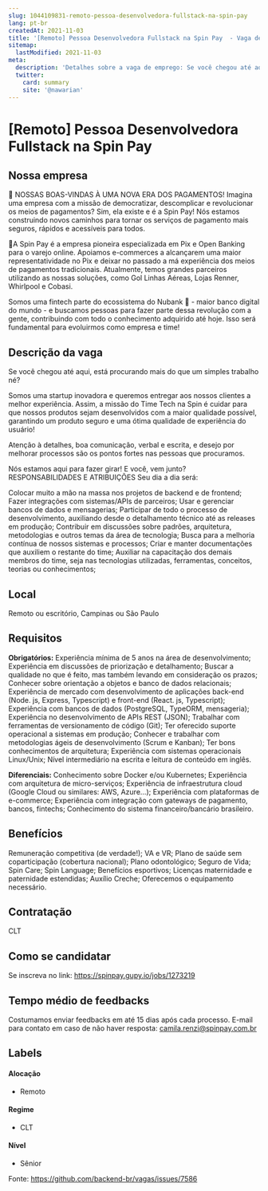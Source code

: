 ```yaml
---
slug: 1044109831-remoto-pessoa-desenvolvedora-fullstack-na-spin-pay
lang: pt-br
createdAt: 2021-11-03
title: '[Remoto] Pessoa Desenvolvedora Fullstack na Spin Pay  - Vaga de Emprego'
sitemap:
  lastModified: 2021-11-03
meta:
  description: 'Detalhes sobre a vaga de emprego: Se você chegou até aqui, está procurando mais do que um simples trabalho né?  Somos uma startup inovadora e queremos entregar aos nossos clientes a melhor experiência. Assim, a missão do Time Tech na Spin é cuidar para que nossos produtos sejam desenvolvidos com a maior qualidade possível, garantindo um produto seguro e uma ótima qualidade de experiência do usuário!  Atenção à detalhes, boa comunicação, verbal e escrita, e desejo por melhorar processos são os pontos fortes nas pessoas que procuramos.  Nós estamos aqui para fazer girar! E você, vem junto? RESPONSABILIDADES E ATRIBUIÇÕES Seu dia a dia será:  Colocar muito a mão na massa nos projetos de backend e de frontend; Fazer integrações com sistemas/APIs de parceiros; Usar e gerenciar bancos de dados e mensagerias; Participar de todo o processo de desenvolvimento, auxiliando desde o detalhamento técnico até as releases em produção; Contribuir em discussões sobre padrões, arquitetura, metodologias e outros temas da área de tecnologia; Busca para a melhoria contínua de nossos sistemas e processos; Criar e manter documentações que auxiliem o restante do time; Auxiliar na capacitação dos demais membros do time, seja nas tecnologias utilizadas, ferramentas, conceitos, teorias ou conhecimentos;'
  twitter:
    card: summary
    site: '@nawarian'
---
```


# [Remoto] Pessoa Desenvolvedora Fullstack na Spin Pay 

## Nossa empresa

👋 NOSSAS BOAS-VINDAS À UMA NOVA ERA DOS PAGAMENTOS!
Imagina uma empresa com a missão de democratizar, descomplicar e revolucionar os meios de pagamentos? Sim, ela existe e é a Spin Pay! Nós estamos construindo novos caminhos para tornar os serviços de pagamento mais seguros, rápidos e acessíveis para todos. 



🥇A Spin Pay é a empresa pioneira especializada em Pix e Open Banking para o varejo online. Apoiamos e-commerces a alcançarem uma maior representatividade no Pix e deixar no passado a má experiência dos meios de pagamentos tradicionais. Atualmente, temos grandes parceiros utilizando as nossas soluções, como Gol Linhas Aéreas, Lojas Renner, Whirlpool e Cobasi.



Somos uma fintech parte do ecossistema do Nubank 💙 - maior banco digital do mundo - e buscamos pessoas para fazer parte dessa revolução com a gente, contribuindo com todo o conhecimento adquirido até hoje. Isso será fundamental para evoluirmos como empresa e time! 

## Descrição da vaga

Se você chegou até aqui, está procurando mais do que um simples trabalho né?



Somos uma startup inovadora e queremos entregar aos nossos clientes a melhor experiência. Assim, a missão do Time Tech na Spin é cuidar para que nossos produtos sejam desenvolvidos com a maior qualidade possível, garantindo um produto seguro e uma ótima qualidade de experiência do usuário!



Atenção à detalhes, boa comunicação, verbal e escrita, e desejo por melhorar processos são os pontos fortes nas pessoas que procuramos.



Nós estamos aqui para fazer girar! E você, vem junto?
RESPONSABILIDADES E ATRIBUIÇÕES
Seu dia a dia será:



Colocar muito a mão na massa nos projetos de backend e de frontend;
Fazer integrações com sistemas/APIs de parceiros;
Usar e gerenciar bancos de dados e mensagerias; 
Participar de todo o processo de desenvolvimento, auxiliando desde o detalhamento técnico até as releases em produção;
Contribuir em discussões sobre padrões, arquitetura, metodologias e outros temas da área de tecnologia;
Busca para a melhoria contínua de nossos sistemas e processos;
Criar e manter documentações que auxiliem o restante do time;
Auxiliar na capacitação dos demais membros do time, seja nas tecnologias utilizadas, ferramentas, conceitos, teorias ou conhecimentos;

## Local

Remoto ou escritório, Campinas ou São Paulo

## Requisitos

**Obrigatórios:**
Experiência mínima de 5 anos na área de desenvolvimento;
Experiência em discussões de priorização e detalhamento;
Buscar a qualidade no que é feito, mas também levando em consideração os prazos;
Conhecer sobre orientação a objetos e banco de dados relacionais;
Experiência de mercado com desenvolvimento de aplicações back-end (Node. js, Express, Typescript) e front-end (React. js, Typescript);
Experiência com bancos de dados (PostgreSQL, TypeORM, mensageria); 
Experiência no desenvolvimento de APIs REST (JSON);
Trabalhar com ferramentas de versionamento de código (Git);
Ter oferecido suporte operacional a sistemas em produção; 
Conhecer e trabalhar com metodologias ágeis de desenvolvimento (Scrum e Kanban);
Ter bons conhecimentos de arquitetura;
Experiência com sistemas operacionais Linux/Unix;
Nível intermediário na escrita e leitura de conteúdo em inglês.

**Diferenciais:**
Conhecimento sobre Docker e/ou Kubernetes;
Experiência com arquitetura de micro-serviços;
Experiência de infraestrutura cloud (Google Cloud ou similares: AWS, Azure…); 
Experiência com plataformas de e-commerce;
Experiência com integração com gateways de pagamento, bancos, fintechs;
Conhecimento do sistema financeiro/bancário brasileiro.

## Benefícios

Remuneração competitiva (de verdade!);
VA e VR;
Plano de saúde sem coparticipação (cobertura nacional);
Plano odontológico;
Seguro de Vida;
Spin Care;
Spin Language;
Benefícios esportivos;
Licenças maternidade e paternidade estendidas;
Auxílio Creche;
Oferecemos o equipamento necessário.

## Contratação

CLT

## Como se candidatar

Se inscreva no link: https://spinpay.gupy.io/jobs/1273219

## Tempo médio de feedbacks

Costumamos enviar feedbacks em até 15 dias após cada processo.
E-mail para contato em caso de não haver resposta: camila.renzi@spinpay.com.br

## Labels
<!-- retire os labels que não fazem sentido à vaga -->

#### Alocação
- Remoto

#### Regime
- CLT


#### Nível
- Sênior




Fonte: https://github.com/backend-br/vagas/issues/7586